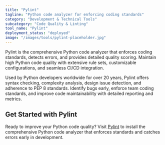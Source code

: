 ```yaml
---
title: "Pylint"
tagline: "Python code analyzer for enforcing coding standards"
category: "Development & Technical Tools"
subcategory: "Code Quality & Linting"
tool_name: "Pylint"
deployment_status: "deployed"
image: "/images/tools/pylint-placeholder.jpg"
---
```

Pylint is the comprehensive Python code analyzer that enforces coding standards, detects errors, and provides detailed quality scoring. Maintain high Python code quality with extensive rule sets, customizable configurations, and seamless CI/CD integration.

Used by Python developers worldwide for over 20 years, Pylint offers syntax checking, complexity analysis, design issue detection, and adherence to PEP 8 standards. Identify bugs early, enforce team coding standards, and improve code maintainability with detailed reporting and metrics.

## Get Started with Pylint

Ready to improve your Python code quality? Visit [Pylint](https://pylint.org) to install the comprehensive Python code analyzer that enforces standards and catches errors early in development.